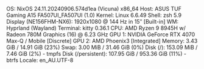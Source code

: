 OS: NixOS 24.11.20240906.574d1ea (Vicuna) x86_64
Host: ASUS TUF Gaming A15 FA507UI_FA507UI (1.0)
Kernel: Linux 6.6.49
Shell: zsh 5.9
Display (NE156FHM-NX6): 1920x1080 @ 144 Hz in 15″ [Built-in]
WM: Hyprland (Wayland)
Terminal: kitty 0.36.1
CPU: AMD Ryzen 9 8945H w/ Radeon 780M Graphics (16) @ 6.23 GHz
GPU 1: NVIDIA GeForce RTX 4070 Max-Q / Mobile [Discrete]
GPU 2: AMD Phoenix3 [Integrated]
Memory: 3.43 GiB / 14.91 GiB (23%)
Swap: 3.00 MiB / 31.46 GiB (0%)
Disk (/): 153.09 MiB / 7.46 GiB (2%) - tmpfs
Disk (/persistent): 107.95 GiB / 953.36 GiB (11%) - btrfs
Locale: en_AU.UTF-8
